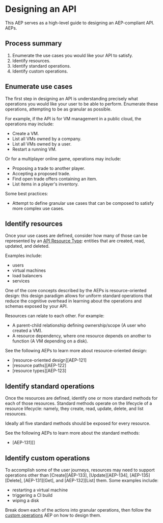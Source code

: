 # Designing an API

This AEP serves as a high-level guide to designing an AEP-compliant API. AEPs.

## Process summary

1. Enumerate the use cases you would like your API to satisfy.
1. Identify resources.
1. Identify standard operations.
1. Identify custom operations.

## Enumerate use cases

The first step in designing an API is understanding precisely what operations
you would like your user to be able to perform. Enumerate these operations, attempting to
be as granular as possible.

For example, if the API is for VM management in a public cloud, the operations
may include:

- Create a VM.
- List all VMs owned by a company.
- List all VMs owned by a user.
- Restart a running VM.

Or for a multiplayer online game, operations may include:

- Proposing a trade to another player.
- Accepting a proposed trade.
- Find open trade offers containing an item.
- List items in a player's inventory.

Some best practices:

- Attempt to define granular use cases that can be composed to satisfy more
  complex use cases.

## Identify resources

Once your use cases are defined, consider how many of those can be represented
by an [API Resource Type][]: entities that are created, read, updated, and
deleted.

Examples include:

- users
- virtual machines
- load balancers
- services

One of the core concepts described by the AEPs is resource-oriented design:
this design paradigm allows for uniform standard operations that reduce the
cognitive overhead in learning about the operations and schemas exposed by your
API.

Resources can relate to each other. For example:

- A parent-child relationship defining ownership/scope (A user who created a
  VM).
- A resource dependency, where one resource depends on another to function (A
  VM depending on a disk).

See the following AEPs to learn more about resource-oriented design:

- [resource-oriented design][AEP-121]
- [resource paths][AEP-122]
- [resource types][AEP-123]

## Identify standard operations

Once the resources are defined, identify one or more standard methods for each
of those resources. Standard methods operate on the lifecycle of a resource
lifecycle: namely, they create, read, update, delete, and list resources.

Ideally all five standard methods should be exposed for every resource.

See the following AEPs to learn more about the standard methods:

- [AEP-131][]

## Identify custom operations

To accomplish some of the user journeys, resources may need to support
operations other than [Create][AEP-133], [Update][AEP-134], [AEP-135][Delete],
[AEP-131][Get], and [AEP-132][List] them. Some examples include:

- restarting a virtual machine
- triggering a CI build
- wiping a disk

Break down each of the actions into granular operations, then follow the
[custom operations][] AEP on how to design them.

[API Resource Type]: /3#api-resource-type
[custom operations]: /136
